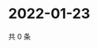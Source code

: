 # 2022-01-23

共 0 条

<!-- BEGIN WEIBO -->
<!-- 最后更新时间 Sun Jan 23 2022 08:14:59 GMT+0800 (China Standard Time) -->

<!-- END WEIBO -->
